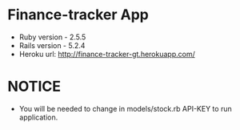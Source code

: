 # Finance-tracker App

* Ruby version - 2.5.5
* Rails version - 5.2.4
* Heroku url: http://finance-tracker-gt.herokuapp.com/

# NOTICE
* You will be needed to change in models/stock.rb API-KEY to run application.
